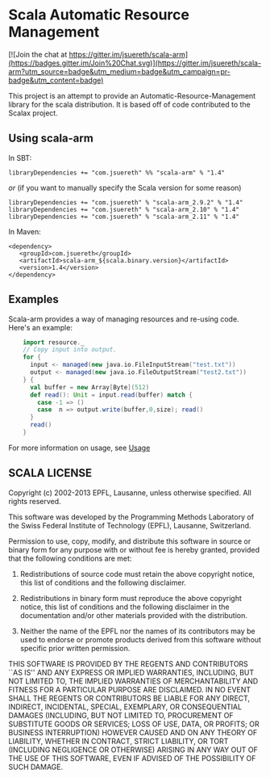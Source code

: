 # Scala Automatic Resource Management

[![Join the chat at https://gitter.im/jsuereth/scala-arm](https://badges.gitter.im/Join%20Chat.svg)](https://gitter.im/jsuereth/scala-arm?utm_source=badge&utm_medium=badge&utm_campaign=pr-badge&utm_content=badge)

This project is an attempt to provide an Automatic-Resource-Management library for the scala distribution.  It is based off of code contributed to the Scalax project.

## Using scala-arm

In SBT:

    libraryDependencies += "com.jsuereth" %% "scala-arm" % "1.4"

*or* (if you want to manually specify the Scala version for some reason)

    libraryDependencies += "com.jsuereth" % "scala-arm_2.9.2" % "1.4"
    libraryDependencies += "com.jsuereth" % "scala-arm_2.10" % "1.4"
    libraryDependencies += "com.jsuereth" % "scala-arm_2.11" % "1.4"

In Maven:

    <dependency>
       <groupId>com.jsuereth</groupId>
       <artifactId>scala-arm_${scala.binary.version}</artifactId>
       <version>1.4</version>
    </dependency>


## Examples

Scala-arm provides a way of managing resources and re-using code.  Here's an example:

```scala
    import resource._
    // Copy input into output.
    for {
      input <- managed(new java.io.FileInputStream("test.txt"))
      output <- managed(new java.io.FileOutputStream("test2.txt"))
    } {
      val buffer = new Array[Byte](512)
      def read(): Unit = input.read(buffer) match {
        case -1 => ()
        case  n => output.write(buffer,0,size); read()
      }
      read()
    }
```

For more information on usage, see [Usage](http://jsuereth.com/scala-arm/usage.html)

## SCALA LICENSE

Copyright (c) 2002-2013 EPFL, Lausanne, unless otherwise specified.
All rights reserved.

This software was developed by the Programming Methods Laboratory of the
Swiss Federal Institute of Technology (EPFL), Lausanne, Switzerland.

Permission to use, copy, modify, and distribute this software in source
or binary form for any purpose with or without fee is hereby granted,
provided that the following conditions are met:

   1. Redistributions of source code must retain the above copyright
      notice, this list of conditions and the following disclaimer.

   2. Redistributions in binary form must reproduce the above copyright
      notice, this list of conditions and the following disclaimer in the
      documentation and/or other materials provided with the distribution.

   3. Neither the name of the EPFL nor the names of its contributors
      may be used to endorse or promote products derived from this
      software without specific prior written permission.


THIS SOFTWARE IS PROVIDED BY THE REGENTS AND CONTRIBUTORS ``AS IS'' AND
ANY EXPRESS OR IMPLIED WARRANTIES, INCLUDING, BUT NOT LIMITED TO, THE
IMPLIED WARRANTIES OF MERCHANTABILITY AND FITNESS FOR A PARTICULAR PURPOSE
ARE DISCLAIMED. IN NO EVENT SHALL THE REGENTS OR CONTRIBUTORS BE LIABLE
FOR ANY DIRECT, INDIRECT, INCIDENTAL, SPECIAL, EXEMPLARY, OR CONSEQUENTIAL
DAMAGES (INCLUDING, BUT NOT LIMITED TO, PROCUREMENT OF SUBSTITUTE GOODS OR
SERVICES; LOSS OF USE, DATA, OR PROFITS; OR BUSINESS INTERRUPTION) HOWEVER
CAUSED AND ON ANY THEORY OF LIABILITY, WHETHER IN CONTRACT, STRICT
LIABILITY, OR TORT (INCLUDING NEGLIGENCE OR OTHERWISE) ARISING IN ANY WAY
OUT OF THE USE OF THIS SOFTWARE, EVEN IF ADVISED OF THE POSSIBILITY OF
SUCH DAMAGE.
